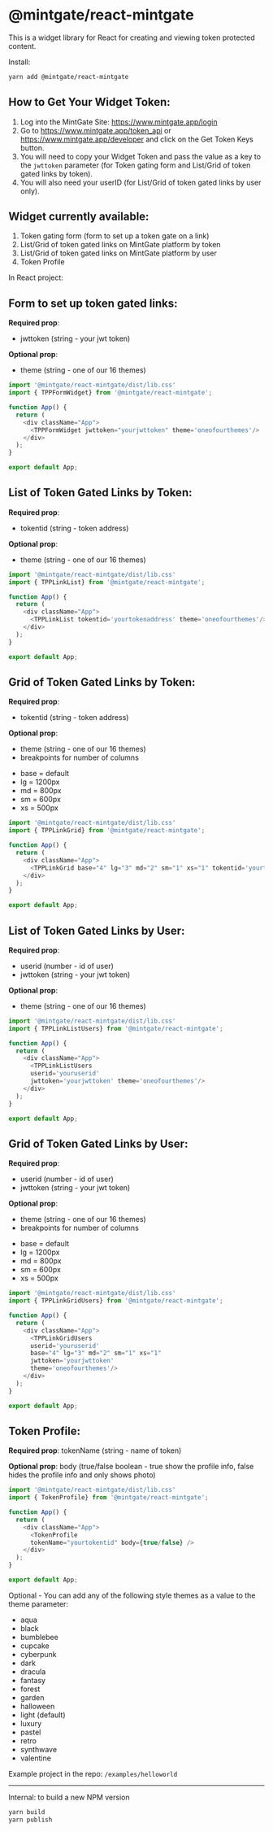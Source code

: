 # @mintgate/react-mintgate

This is a widget library for React for creating and viewing token protected content.

Install:
```bash
yarn add @mintgate/react-mintgate
```
## How to Get Your Widget Token:
1. Log into the MintGate Site: https://www.mintgate.app/login
2. Go to https://www.mintgate.app/token_api or https://www.mintgate.app/developer and click on the Get Token Keys button. 
3. You will need to copy your Widget Token and pass the value as a key to the `jwttoken` parameter (for Token gating form and List/Grid of token gated links by token).
4. You will also need your userID (for List/Grid of token gated links by user only).


## Widget currently available:
1. Token gating form (form to set up a token gate on a link)
2. List/Grid of token gated links on MintGate platform by token
3. List/Grid of token gated links on MintGate platform by user
4. Token Profile

In React project:

## Form to set up token gated links:
**Required prop**: 
* jwttoken (string - your jwt token)


**Optional prop**:
* theme (string - one of our 16 themes) 
```js
import '@mintgate/react-mintgate/dist/lib.css'
import { TPPFormWidget} from '@mintgate/react-mintgate';

function App() {
  return (
    <div className="App">
      <TPPFormWidget jwttoken="yourjwttoken" theme='oneofourthemes'/>
    </div>
  );
}

export default App;
```

## List of Token Gated Links by Token:
**Required prop**: 
* tokentid (string - token address)


**Optional prop**:
* theme (string - one of our 16 themes) 
```js
import '@mintgate/react-mintgate/dist/lib.css'
import { TPPLinkList} from '@mintgate/react-mintgate';

function App() {
  return (
    <div className="App">
      <TPPLinkList tokentid='yourtokenaddress' theme='oneofourthemes'/>
    </div>
  );
}

export default App;
```

## Grid of Token Gated Links by Token:
**Required prop**: 
* tokentid (string - token address)

**Optional prop**:
* theme (string - one of our 16 themes) 
* breakpoints for number of columns
- base = default
- lg = 1200px
- md = 800px
- sm = 600px
- xs = 500px
```js
import '@mintgate/react-mintgate/dist/lib.css'
import { TPPLinkGrid} from '@mintgate/react-mintgate';

function App() {
  return (
    <div className="App">
      <TPPLinkGrid base="4" lg="3" md="2" sm="1" xs="1" tokentid='yourtokenaddress' theme='oneofourthemes'/>
    </div>
  );
}

export default App;
```

## List of Token Gated Links by User:
**Required prop**: 
* userid (number - id of user)
* jwttoken (string - your jwt token)

**Optional prop**:
* theme (string - one of our 16 themes) 
```js
import '@mintgate/react-mintgate/dist/lib.css'
import { TPPLinkListUsers} from '@mintgate/react-mintgate';

function App() {
  return (
    <div className="App">
      <TPPLinkListUsers 
      userid='youruserid'
      jwttoken='yourjwttoken' theme='oneofourthemes'/>
    </div>
  );
}

export default App;
```

## Grid of Token Gated Links by User:
**Required prop**: 
* userid (number - id of user)
* jwttoken (string - your jwt token)


**Optional prop**:
* theme (string - one of our 16 themes) 
* breakpoints for number of columns
- base = default
- lg = 1200px
- md = 800px
- sm = 600px
- xs = 500px
```js
import '@mintgate/react-mintgate/dist/lib.css'
import { TPPLinkGridUsers} from '@mintgate/react-mintgate';

function App() {
  return (
    <div className="App">
      <TPPLinkGridUsers 
      userid='youruserid'
      base="4" lg="3" md="2" sm="1" xs="1"
      jwttoken='yourjwttoken'
      theme='oneofourthemes'/>
    </div>
  );
}

export default App;
```

## Token Profile:
**Required prop**: tokenName (string - name of token)

**Optional prop**: body (true/false boolean - true show the profile info, false hides the profile info and only shows photo)
```js
import '@mintgate/react-mintgate/dist/lib.css'
import { TokenProfile} from '@mintgate/react-mintgate';

function App() {
  return (
    <div className="App">
      <TokenProfile
      tokenName="yourtokentid" body={true/false} />
    </div>
  );
}

export default App;
```

Optional - You can add any of the following style themes as a value to the theme parameter:
* aqua
* black
* bumblebee
* cupcake
* cyberpunk
* dark
* dracula
* fantasy
* forest
* garden
* halloween
* light (default)
* luxury
* pastel
* retro
* synthwave
* valentine

Example project in the repo:
`/examples/helloworld`


---
Internal: to build a new NPM version
```bash
yarn build
yarn publish
```
